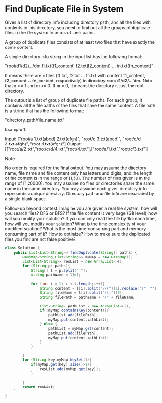 # Find Duplicate File in System
Given a list of directory info including directory path, and all the files with contents in this directory, you need to find out all the groups of duplicate files in the file system in terms of their paths.

A group of duplicate files consists of at least two files that have exactly the same content.

A single directory info string in the input list has the following format:

"root/d1/d2/.../dm f1.txt(f1_content) f2.txt(f2_content) ... fn.txt(fn_content)"

It means there are n files (f1.txt, f2.txt ... fn.txt with content f1_content, f2_content ... fn_content, respectively) in directory root/d1/d2/.../dm. Note that n >= 1 and m >= 0. If m = 0, it means the directory is just the root directory.

The output is a list of group of duplicate file paths. For each group, it contains all the file paths of the files that have the same content. A file path is a string that has the following format:

"directory_path/file_name.txt"

Example 1:

Input:
["root/a 1.txt(abcd) 2.txt(efgh)", "root/c 3.txt(abcd)", "root/c/d 4.txt(efgh)", "root 4.txt(efgh)"]
Output:  
[["root/a/2.txt","root/c/d/4.txt","root/4.txt"],["root/a/1.txt","root/c/3.txt"]]
 

Note:

No order is required for the final output.
You may assume the directory name, file name and file content only has letters and digits, and the length of file content is in the range of [1,50].
The number of files given is in the range of [1,20000].
You may assume no files or directories share the same name in the same directory.
You may assume each given directory info represents a unique directory. Directory path and file info are separated by a single blank space.
 

Follow-up beyond contest:
Imagine you are given a real file system, how will you search files? DFS or BFS?
If the file content is very large (GB level), how will you modify your solution?
If you can only read the file by 1kb each time, how will you modify your solution?
What is the time complexity of your modified solution? What is the most time-consuming part and memory consuming part of it? How to optimize?
How to make sure the duplicated files you find are not false positive?

```java
class Solution {
    public List<List<String>> findDuplicate(String[] paths) {
        HashMap<String,List<String>> myMap = new HashMap();
        List<List<String>> resList = new ArrayList<>();
        for (String p: paths){
            String[] l = p.split(" ");
            String pathName = l[0];

            for (int i = 1; i < l.length;i++){
                String content = l[i].split("\\(")[1].replace(")", "");
                String fileName = l[i].split("\\(")[0];
                String filePath = pathName + "/" + fileName;

                List<String> pathList = new ArrayList<>();
                if(!myMap.containsKey(content)){
                    pathList.add(filePath);
                    myMap.put(content,pathList);
                } else {
                    pathList = myMap.get(content);
                    pathList.add(filePath);
                    myMap.put(content,pathList);
                }  
            }

        }
        for (String key:myMap.keySet()){
            if(myMap.get(key).size()>1){
                resList.add(myMap.get(key));
            }
            
        }
        return resList;
    }
}    
```